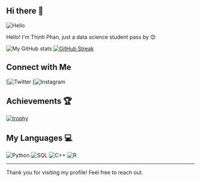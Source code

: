 ## Hi there 👋

![Hello](https://media.giphy.com/media/v1.Y2lkPTc5MGI3NjExamFxdml5cGxvZGNwMGFkZnYxMmFoajUyYTA2emtqcGpibmt6amhmNiZlcD12MV9naWZzX3NlYXJjaCZjdD1n/h408T6Y5GfmXBKW62l/giphy.gif)

Hello! I'm Thịnh Phan, just a data science student pass by 😊

![My GitHub stats](https://github-readme-stats.vercel.app/api?username=yourusername&show_icons=true&theme=dark)
[![GitHub Streak](https://github-readme-streak-stats.herokuapp.com/?user=yourusername&theme=dark)](https://git.io/streak-stats)

## Connect with Me
[![Twitter]()
[![Instagram]()

## Achievements 🏆
[![trophy](https://github-profile-trophy.vercel.app/?username=yourusername)](https://github.com/ryo-ma/github-profile-trophy)

## My Languages 💻
![Python](https://img.shields.io/badge/Python-40%25-blue?style=for-the-badge&logo=python&logoColor=white)
![SQL](https://img.shields.io/badge/SQL-25%25-blue?style=for-the-badge&logo=postgresql&logoColor=white)
![C++](https://img.shields.io/badge/C++-20%25-blue?style=for-the-badge&logo=cplusplus&logoColor=white)
![R](https://img.shields.io/badge/R-15%25-blue?style=for-the-badge&logo=r&logoColor=white)

---
Thank you for visiting my profile! Feel free to reach out.
